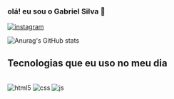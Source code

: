 ### olá! eu sou o Gabriel Silva 👋
[![instagram](https://img.shields.io/badge/Instagram-E4405F?style=for-the-badge&logo=instagram&logoColor=white)](https://isntagram.com/gaabriel.46)

![Anurag's GitHub stats](https://github-readme-stats.vercel.app/api?username=GaabrielS&show_icons=true&theme=dracula)

## Tecnologias que eu uso no meu dia

<div style="display: inline_block"><br/>
<img olign="center" alt="html5" src="https://img.shields.io/badge/HTML5-E34F26?style=for-the-badge&logo=html5&logoColor=white" />
<img olign="center" alt="css" src="https://img.shields.io/badge/CSS3-1572B6?style=for-the-badge&logo=css3&logoColor=white" />
<img olign="center" alt="js" src="https://img.shields.io/badge/JavaScript-F7DF1E?style=for-the-badge&logo=javascript&logoColor=black" />

</div>
